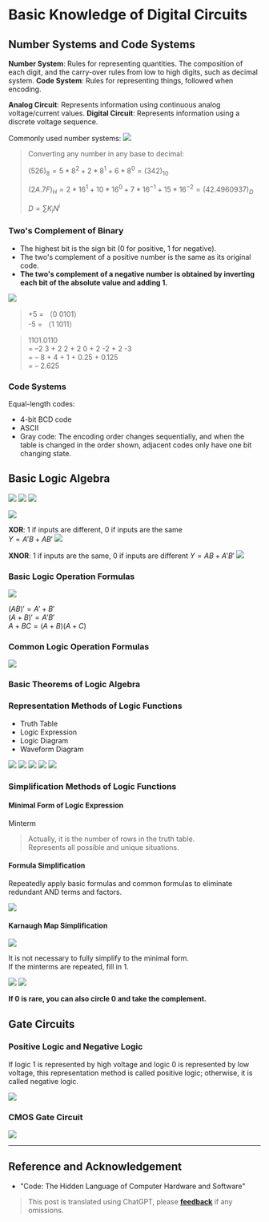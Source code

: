 # Basic Knowledge of Digital Circuits

## Number Systems and Code Systems

**Number System**: Rules for representing quantities. The composition of each digit, and the carry-over rules from low to high digits, such as decimal system.
**Code System**: Rules for representing things, followed when encoding.

**Analog Circuit**: Represents information using continuous analog voltage/current values.
**Digital Circuit**: Represents information using a discrete voltage sequence.

Commonly used number systems:
![](https://wiki-media-1253965369.cos.ap-guangzhou.myqcloud.com/img/2020-03-03-19-42-56.png)

> Converting any number in any base to decimal:
>
> $(526)_8=5*8^2+2*8^1+6*8^0=(342)_{10}$
>
> $(2A.7F)_H=2*16^1+10*16^0+7*16^{-1}+15*16^{-2}=(42.4960937)_D$
>
> $D=\sum K_iN^i$

### Two's Complement of Binary

- The highest bit is the sign bit (0 for positive, 1 for negative).
- The two's complement of a positive number is the same as its original code.
- **The two's complement of a negative number is obtained by inverting each bit of the absolute value and adding 1.**

![](https://wiki-media-1253965369.cos.ap-guangzhou.myqcloud.com/img/2020-03-05-11-51-43.png)

> +5 = （0 0101）  
> -5 = （1 1011）

> 1101.0110  
> = –2 3 + 2 2 + 2 0 + 2 -2 + 2 -3  
> = – 8 + 4 + 1 + 0.25 + 0.125  
> = – 2.625

### Code Systems

Equal-length codes:

- 4-bit BCD code
- ASCII
- Gray code: The encoding order changes sequentially, and when the table is changed in the order shown, adjacent codes only have one bit changing state.

## Basic Logic Algebra

![](https://wiki-media-1253965369.cos.ap-guangzhou.myqcloud.com/img/2020-03-05-12-18-59.png)
![](https://wiki-media-1253965369.cos.ap-guangzhou.myqcloud.com/img/2020-03-05-12-19-13.png)
![](https://wiki-media-1253965369.cos.ap-guangzhou.myqcloud.com/img/2020-03-05-12-19-31.png)

![](https://wiki-media-1253965369.cos.ap-guangzhou.myqcloud.com/img/2020-03-05-16-43-58.png)

**XOR**: 1 if inputs are different, 0 if inputs are the same  
$Y=A'B+AB'$
![](https://wiki-media-1253965369.cos.ap-guangzhou.myqcloud.com/img/2020-03-05-12-24-18.png)

**XNOR**: 1 if inputs are the same, 0 if inputs are different
$Y=AB+A'B'$
![](https://wiki-media-1253965369.cos.ap-guangzhou.myqcloud.com/img/2020-03-05-12-24-28.png)

### Basic Logic Operation Formulas

![](https://wiki-media-1253965369.cos.ap-guangzhou.myqcloud.com/img/2020-03-05-12-38-23.png)

$(A B) ' = A' + B'$  
$(A+ B)' = A'B'$  
$A + B C = (A +B)(A +C)$

### Common Logic Operation Formulas

![](https://wiki-media-1253965369.cos.ap-guangzhou.myqcloud.com/img/2020-03-05-12-40-28.png)

### Basic Theorems of Logic Algebra

### Representation Methods of Logic Functions

- Truth Table
- Logic Expression
- Logic Diagram
- Waveform Diagram

![](https://wiki-media-1253965369.cos.ap-guangzhou.myqcloud.com/img/2020-03-05-13-46-50.png)
![](https://wiki-media-1253965369.cos.ap-guangzhou.myqcloud.com/img/2020-03-05-13-47-09.png)
![](https://wiki-media-1253965369.cos.ap-guangzhou.myqcloud.com/img/2020-03-05-13-47-21.png)
![](https://wiki-media-1253965369.cos.ap-guangzhou.myqcloud.com/img/2020-03-05-13-47-34.png)
![](https://wiki-media-1253965369.cos.ap-guangzhou.myqcloud.com/img/2020-03-05-13-47-52.png)

### Simplification Methods of Logic Functions

#### Minimal Form of Logic Expression

Minterm

> Actually, it is the number of rows in the truth table.  
> Represents all possible and unique situations.

#### Formula Simplification

Repeatedly apply basic formulas and common formulas to eliminate redundant AND terms and factors.

![](https://wiki-media-1253965369.cos.ap-guangzhou.myqcloud.com/img/2020-03-05-15-07-16.png)

#### Karnaugh Map Simplification

![](https://wiki-media-1253965369.cos.ap-guangzhou.myqcloud.com/img/2020-03-05-15-44-43.png)

It is not necessary to fully simplify to the minimal form.  
If the minterms are repeated, fill in 1.

![](https://wiki-media-1253965369.cos.ap-guangzhou.myqcloud.com/img/2020-03-05-15-52-44.png)
![](https://wiki-media-1253965369.cos.ap-guangzhou.myqcloud.com/img/2020-03-05-15-52-57.png)

**If 0 is rare, you can also circle 0 and take the complement.**

## Gate Circuits

### Positive Logic and Negative Logic

If logic 1 is represented by high voltage and logic 0 is represented by low voltage, this representation method is called positive logic; otherwise, it is called negative logic.

![](https://wiki-media-1253965369.cos.ap-guangzhou.myqcloud.com/img/20210606150111.png)

### CMOS Gate Circuit

![](https://wiki-media-1253965369.cos.ap-guangzhou.myqcloud.com/img/20210606153349.png)

---

## Reference and Acknowledgement

- "Code: The Hidden Language of Computer Hardware and Software"

> This post is translated using ChatGPT, please [**feedback**](https://github.com/linyuxuanlin/Wiki_MkDocs/issues/new) if any omissions.